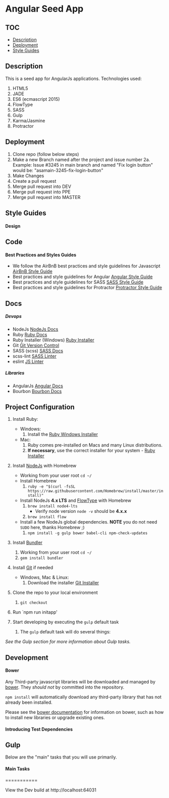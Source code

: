 # Angular Seed App

## TOC
* [Description](#description)
* [Deployment](#Deployment)
* [Style Guides](#style-guides)

## Description
This is a seed app for AngularJs applications.
 Technologies used:
 1. HTML5
 1. JADE
 1. ES6 (ecmascript 2015)
 1. FlowType
 1. SASS
 1. Gulp
 1. Karma/Jasmine
 1. Protractor

## Deployment

1. Clone repo (follow below steps)
2. Make a new Branch named after the project and issue number
2a. Example: Issue #3245 in main branch and named "Fix login button" would be: "asamain-3245-fix-login-button"
3. Make Changes
4. Create a pull request
5. Merge pull request into DEV
6. Merge pull request into PPE
6. Merge pull request into MASTER

## Style Guides

#### Design


## Code
#### Best Practices and Styles Guides
* We follow the AirBnB best practices and style guidelines for Javascript [AirBnB Style Guide]([https://github.com/airbnb/javascript](http://google-styleguide.googlecode.com/svn/trunk/javascriptguide.xml))
* Best practices and style guidelines for Angular [Angular Style Guide](https://github.com/johnpapa/angular-styleguide)
* Best practices and style guidelines for SASS [SASS Style Guide](http://sass-lang.com/styleguide)
* Best practices and style guidelines for Protractor [Protractor Style Guide](https://github.com/CarmenPopoviciu/protractor-styleguide)
## Docs
##### Devops
* NodeJs [NodeJs Docs](https://nodejs.org/documentation/)
* Ruby [Ruby Docs](https://www.ruby-lang.org/en/documentation/)
* Ruby Installer (Windows) [Ruby Installer](http://rubyinstaller.org/)
* Git [Git Version Control](https://git-scm.com/documentation)
* SASS (scss) [SASS Docs](http://sass-lang.com/documentation/file.SASS_REFERENCE.html)
* scss-lint [SASS Linter](https://github.com/brigade/scss-lint)
* eslint [JS Linter](http://eslint.org/docs/user-guide/configuring)

##### Libraries
* AngularJs [Angular Docs](https://docs.angularjs.org/api)
* Bourbon [Bourbon Docs ](http://bourbon.io/)

## Project Configuration

1. Install Ruby:
	* Windows:
		1. Install the [Ruby Windows Installer](http://rubyinstaller.org/)
	* Mac:
		1. Ruby comes pre-installed on Macs and many Linux distributions. 
		1. **If necessary**, use the correct installer for your system - [Ruby Installer](http://nodejs.org/)

1. Install [NodeJs](https://nodejs.org/en/) with Homebrew
	* Working from your user root `cd ~/`
	* Install Homebrew 
		1. `ruby -e "$(curl -fsSL https://raw.githubusercontent.com/Homebrew/install/master/install)"`
	* Install NodeJs **4.x LTS** and [FlowType](http://flowtype.org/) with Homebrew
		1. `brew install node4-lts`
			* Verify node version `node -v` should be **4.x.x**
		1. `brew install flow`
	* Install a few NodeJs global dependencies. **NOTE** you do not need `SUDO` here, thanks Homebrew ;)
	    1. `npm install -g gulp bower babel-cli npm-check-updates`

1. Install [Bundler](http://bundler.io/)
	1. Working from your user root `cd ~/`
	1. `gem install bundler`

1. Install [Git](https://git-scm.com/) if needed 
	* Windows, Mac & Linux:
		1. Download the installer [Git Installer](https://git-scm.com/download/)

1. Clone the repo to your local environment
	1. `git checkout`

1. Run `npm run initapp'

1. Start developing by executing the `gulp` default task
	1. The `gulp` default task will do several things:
	

*See the Gulp section for more information about Gulp tasks.*

## Development 

#### Bower

Any Third-party javascript libraries will be downloaded and managed by [bower](http://bower.io/). They *should not* by committed into the repository.

`npm install` will automatically download any third-party library that has not already been installed.

Please see the [bower documentation](https://github.com/bower/bower) for information on bower, such as how to install new libraries or upgrade existing ones.

#### Introducing Test Dependencies


## Gulp

Below are the "main" tasks that you will use primarily.

#### Main Tasks



===========

View the Dev build at http://localhost:64031
